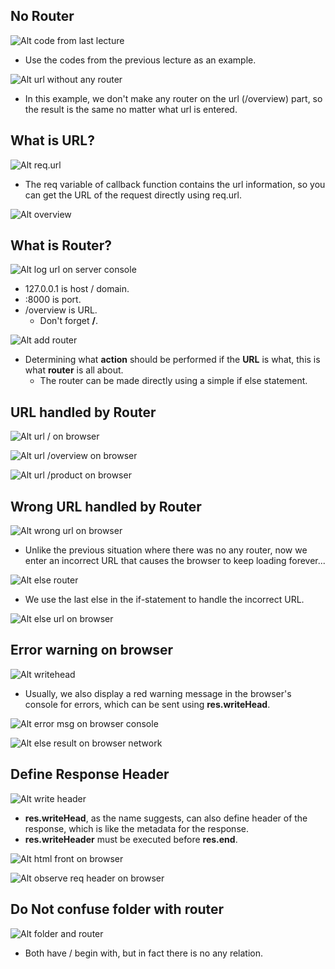 ## **No Router**

![Alt code from last lecture ](pic/bandicam%202022-09-27%2017-03-00-121.jpg)

- Use the codes from the previous lecture as an example.

![Alt url without any router ](pic/bandicam%202022-09-27%2017-03-18-077.jpg)

- In this example, we don't make any router on the url (/overview) part, so the result is the same no matter what url is entered.

## **What is URL?**

![Alt req.url ](pic/bandicam%202022-09-27%2017-06-35-094.jpg)

- The req variable of callback function contains the url information, so you can get the URL of the request directly using req.url.

![Alt overview ](pic/bandicam%202022-09-27%2017-07-10-616.jpg)

## **What is Router?**

![Alt log url on server console ](pic/bandicam%202022-09-27%2017-07-37-988.jpg)

- 127.0.0.1 is host / domain.
- :8000 is port.
- /overview is URL.
  - Don't forget **/**.

![Alt add router ](pic/bandicam%202022-09-27%2017-13-18-226.jpg)

- Determining what **action** should be performed if the **URL** is what, this is what **router** is all about.
  - The router can be made directly using a simple if else statement.

## **URL handled by Router**

![Alt url / on browser ](pic/bandicam%202022-09-27%2017-14-47-622.jpg)

![Alt url /overview on browser ](pic/bandicam%202022-09-27%2017-14-53-541.jpg)

![Alt url /product on browser ](pic/bandicam%202022-09-27%2017-14-58-746.jpg)

## **Wrong URL handled by Router**

![Alt wrong url on browser ](pic/bandicam%202022-09-27%2017-16-51-801.jpg)

- Unlike the previous situation where there was no any router, now we enter an incorrect URL that causes the browser to keep loading forever...

![Alt else router ](pic/bandicam%202022-09-27%2017-17-57-811.jpg)

- We use the last else in the if-statement to handle the incorrect URL.

![Alt else url on browser ](pic/bandicam%202022-09-27%2017-18-49-935.jpg)

## **Error warning on browser**

![Alt writehead ](pic/bandicam%202022-09-27%2017-21-07-937.jpg)

- Usually, we also display a red warning message in the browser's console for errors, which can be sent using **res.writeHead**.

![Alt error msg on browser console ](pic/bandicam%202022-09-27%2017-21-27-967.jpg)

![Alt else result on browser network ](pic/bandicam%202022-09-27%2017-22-58-295.jpg)

## **Define Response Header**

![Alt write header ](pic/bandicam%202022-09-27%2017-27-36-667.jpg)

- **res.writeHead**, as the name suggests, can also define header of the response, which is like the metadata for the response.
- **res.writeHeader** must be executed before **res.end**.

![Alt html front on browser ](pic/bandicam%202022-09-27%2017-28-40-842.jpg)

![Alt observe req header on browser ](pic/bandicam%202022-09-27%2017-29-14-801.jpg)

## **Do Not confuse folder with router**

![Alt folder and router ](pic/bandicam%202022-09-27%2017-31-35-426.jpg)

- Both have / begin with, but in fact there is no any relation.
